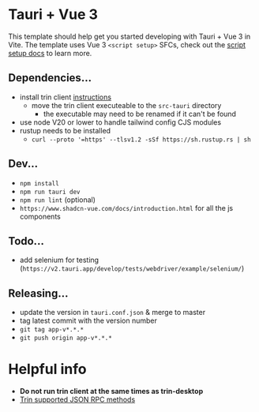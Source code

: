 # Tauri + Vue 3

This template should help get you started developing with Tauri + Vue 3 in Vite. The template uses Vue 3 `<script setup>` SFCs, check out the [script setup docs](https://v3.vuejs.org/api/sfc-script-setup.html#sfc-script-setup) to learn more.

## Dependencies...

- install trin client [instructions](https://ethereum.github.io/trin/introduction/quickstart.html)
  - move the trin client executeable to the `src-tauri` directory
    - the executable may need to be renamed if it can't be found
- use node V20 or lower to handle tailwind config CJS modules
- rustup needs to be installed
  - `curl --proto '=https' --tlsv1.2 -sSf https://sh.rustup.rs | sh`

## Dev...

- `npm install`
- `npm run tauri dev`
- `npm run lint` (optional)
- `https://www.shadcn-vue.com/docs/introduction.html` for all the js components

## Todo...

- add selenium for testing (`https://v2.tauri.app/develop/tests/webdriver/example/selenium/`)

## Releasing...

- update the version in `tauri.conf.json` & merge to master
- tag latest commit with the version number
- `git tag app-v*.*.*`
- `git push origin app-v*.*.*`

# Helpful info

- **Do not run trin client at the same times as trin-desktop**
- [Trin supported JSON RPC methods](https://github.com/ethereum/trin/blob/master/ethportal-api/src/eth.rs)
